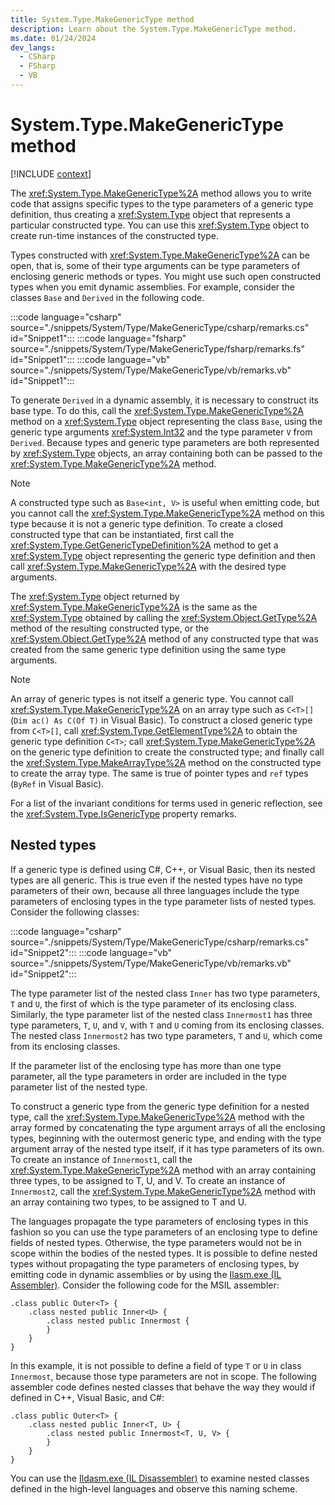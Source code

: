 ```yaml
---
title: System.Type.MakeGenericType method
description: Learn about the System.Type.MakeGenericType method.
ms.date: 01/24/2024
dev_langs:
  - CSharp
  - FSharp
  - VB
---
```

# System.Type.MakeGenericType method

[!INCLUDE [context](includes/context.md)]

The <xref:System.Type.MakeGenericType%2A> method allows you to write code that assigns specific types to the type parameters of a generic type definition, thus creating a <xref:System.Type> object that represents a particular constructed type. You can use this <xref:System.Type> object to create run-time instances of the constructed type.

Types constructed with <xref:System.Type.MakeGenericType%2A> can be open, that is, some of their type arguments can be type parameters of enclosing generic methods or types. You might use such open constructed types when you emit dynamic assemblies. For example, consider the classes `Base` and `Derived` in the following code.

:::code language="csharp" source="./snippets/System/Type/MakeGenericType/csharp/remarks.cs" id="Snippet1":::
:::code language="fsharp" source="./snippets/System/Type/MakeGenericType/fsharp/remarks.fs" id="Snippet1":::
:::code language="vb" source="./snippets/System/Type/MakeGenericType/vb/remarks.vb" id="Snippet1":::

To generate `Derived` in a dynamic assembly, it is necessary to construct its base type. To do this, call the <xref:System.Type.MakeGenericType%2A> method on a <xref:System.Type> object representing the class `Base`, using the generic type arguments <xref:System.Int32> and the type parameter `V` from `Derived`. Because types and generic type parameters are both represented by <xref:System.Type> objects, an array containing both can be passed to the <xref:System.Type.MakeGenericType%2A> method.

> [!NOTE]
> A constructed type such as `Base<int, V>` is useful when emitting code, but you cannot call the <xref:System.Type.MakeGenericType%2A> method on this type because it is not a generic type definition. To create a closed constructed type that can be instantiated, first call the <xref:System.Type.GetGenericTypeDefinition%2A> method to get a <xref:System.Type> object representing the generic type definition and then call <xref:System.Type.MakeGenericType%2A> with the desired type arguments.

The <xref:System.Type> object returned by <xref:System.Type.MakeGenericType%2A> is the same as the <xref:System.Type> obtained by calling the <xref:System.Object.GetType%2A> method of the resulting constructed type, or the <xref:System.Object.GetType%2A> method of any constructed type that was created from the same generic type definition using the same type arguments.

> [!NOTE]
> An array of generic types is not itself a generic type. You cannot call <xref:System.Type.MakeGenericType%2A> on an array type such as `C<T>[]` (`Dim ac() As C(Of T)` in Visual Basic). To construct a closed generic type from `C<T>[]`, call <xref:System.Type.GetElementType%2A> to obtain the generic type definition `C<T>`; call <xref:System.Type.MakeGenericType%2A> on the generic type definition to create the constructed type; and finally call the <xref:System.Type.MakeArrayType%2A> method on the constructed type to create the array type. The same is true of pointer types and `ref` types (`ByRef` in Visual Basic).

For a list of the invariant conditions for terms used in generic reflection, see the <xref:System.Type.IsGenericType> property remarks.

## Nested types

If a generic type is defined using C#, C++, or Visual Basic, then its nested types are all generic. This is true even if the nested types have no type parameters of their own, because all three languages include the type parameters of enclosing types in the type parameter lists of nested types. Consider the following classes:

:::code language="csharp" source="./snippets/System/Type/MakeGenericType/csharp/remarks.cs" id="Snippet2":::
:::code language="vb" source="./snippets/System/Type/MakeGenericType/vb/remarks.vb" id="Snippet2":::

The type parameter list of the nested class `Inner` has two type parameters, `T` and `U`, the first of which is the type parameter of its enclosing class. Similarly, the type parameter list of the nested class `Innermost1` has three type parameters, `T`, `U`, and `V`, with `T` and `U` coming from its enclosing classes. The nested class `Innermost2` has two type parameters, `T` and `U`, which come from its enclosing classes.

If the parameter list of the enclosing type has more than one type parameter, all the type parameters in order are included in the type parameter list of the nested type.

To construct a generic type from the generic type definition for a nested type, call the <xref:System.Type.MakeGenericType%2A> method with the array formed by concatenating the type argument arrays of all the enclosing types, beginning with the outermost generic type, and ending with the type argument array of the nested type itself, if it has type parameters of its own. To create an instance of `Innermost1`, call the <xref:System.Type.MakeGenericType%2A> method with an array containing three types, to be assigned to T, U, and V. To create an instance of `Innermost2`, call the <xref:System.Type.MakeGenericType%2A> method with an array containing two types, to be assigned to T and U.

The languages propagate the type parameters of enclosing types in this fashion so you can use the type parameters of an enclosing type to define fields of nested types. Otherwise, the type parameters would not be in scope within the bodies of the nested types. It is possible to define nested types without propagating the type parameters of enclosing types, by emitting code in dynamic assemblies or by using the [Ilasm.exe (IL Assembler)](../../framework/tools/ilasm-exe-il-assembler.md). Consider the following code for the MSIL assembler:

```msil
.class public Outer<T> {
    .class nested public Inner<U> {
        .class nested public Innermost {
        }
    }
}
```

In this example, it is not possible to define a field of type `T` or `U` in class `Innermost`, because those type parameters are not in scope. The following assembler code defines nested classes that behave the way they would if defined in C++, Visual Basic, and C#:

```msil
.class public Outer<T> {
    .class nested public Inner<T, U> {
        .class nested public Innermost<T, U, V> {
        }
    }
}
```

You can use the [Ildasm.exe (IL Disassembler)](../../framework/tools/ildasm-exe-il-disassembler.md) to examine nested classes defined in the high-level languages and observe this naming scheme.
